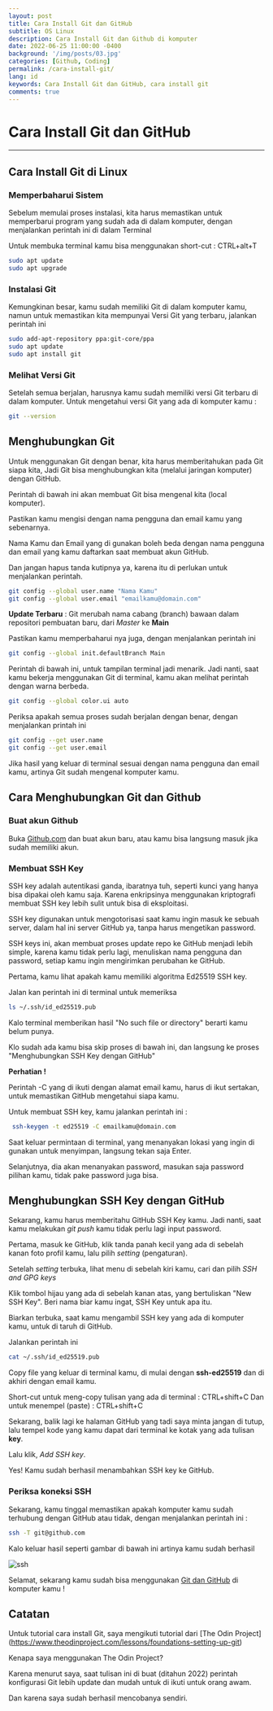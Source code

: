 ```yaml
---
layout: post
title: Cara Install Git dan GitHub
subtitle: OS Linux
description: Cara Install Git dan Github di komputer
date: 2022-06-25 11:00:00 -0400
background: '/img/posts/03.jpg'
categories: [Github, Coding]
permalink: /cara-install-git/
lang: id
keywords: Cara Install Git dan GitHub, cara install git 
comments: true
---
```


# Cara Install Git dan GitHub
<hr/>

## Cara Install Git di Linux

### Memperbaharui Sistem 
  
Sebelum memulai proses instalasi, kita harus memastikan untuk memperbarui program yang sudah ada di dalam komputer, dengan menjalankan perintah ini di dalam Terminal 
  
Untuk membuka terminal kamu bisa menggunakan short-cut : CTRL+alt+T
  
  ```bash
  sudo apt update
  sudo apt upgrade  
  ```
  
### Instalasi Git
  
Kemungkinan besar, kamu sudah memiliki Git di dalam komputer kamu, namun untuk memastikan kita mempunyai Versi Git yang terbaru, jalankan perintah ini
  
```bash
sudo add-apt-repository ppa:git-core/ppa
sudo apt update
sudo apt install git
```
### Melihat Versi Git 
   
Setelah semua berjalan, harusnya kamu sudah memiliki versi Git terbaru di dalam komputer. Untuk mengetahui versi Git yang ada di komputer kamu :
   
```bash
git --version
```
   
## Menghubungkan Git 
   
Untuk menggunakan Git dengan benar, kita harus memberitahukan pada Git siapa kita, Jadi Git bisa menghubungkan kita (melalui jaringan komputer) dengan GitHub.
   
Perintah di bawah ini akan membuat Git bisa mengenal kita (local komputer).
   
Pastikan kamu mengisi dengan nama pengguna dan email kamu yang sebenarnya.
   
Nama Kamu dan Email yang di gunakan boleh beda dengan nama pengguna dan email yang kamu daftarkan saat membuat akun GitHub.
   
Dan jangan hapus tanda kutipnya ya, karena itu di perlukan untuk menjalankan perintah.

```bash
git config --global user.name "Nama Kamu"
git config --global user.email "emailkamu@domain.com"
```

__Update Terbaru__ : Git merubah nama cabang (branch) bawaan dalam repositori pembuatan baru, dari _Master_ ke __Main__

Pastikan kamu memperbaharui nya juga, dengan menjalankan perintah ini 

```bash
git config --global init.defaultBranch Main
```

Perintah di bawah ini, untuk tampilan terminal jadi menarik.
Jadi nanti, saat kamu bekerja menggunakan Git di terminal, kamu akan melihat perintah dengan warna berbeda.  

```bash
git config --global color.ui auto
```

Periksa apakah semua proses sudah berjalan dengan benar, dengan menjalankan printah ini 

```bash
git config --get user.name
git config --get user.email
```

Jika hasil yang keluar di terminal sesuai dengan nama pengguna dan email kamu, artinya Git sudah mengenal komputer kamu.



## Cara Menghubungkan Git dan Github

### Buat akun Github  

Buka [Github.com](https://github.com/) dan buat akun baru, atau kamu bisa langsung masuk jika sudah memiliki akun.


### Membuat SSH Key

SSH key adalah autentikasi ganda, ibaratnya tuh, seperti kunci yang hanya bisa dipakai oleh kamu saja. Karena enkripsinya menggunakan kriptografi membuat SSH key lebih sulit untuk bisa di eksploitasi.

SSH key digunakan untuk mengotorisasi saat kamu ingin masuk ke sebuah server, dalam hal ini server GitHub ya, tanpa harus mengetikan password.

SSH keys ini, akan membuat proses update repo ke GitHub menjadi lebih simple, karena kamu tidak perlu lagi, menuliskan nama pengguna dan password, setiap kamu ingin mengirimkan perubahan ke GitHub.

Pertama, kamu lihat apakah kamu memiliki algoritma Ed25519 SSH key.

Jalan kan perintah ini di terminal untuk memeriksa 

```bash
ls ~/.ssh/id_ed25519.pub
```

Kalo terminal memberikan hasil "No such file or directory" berarti kamu belum punya.

Klo sudah ada kamu bisa skip proses di bawah ini, dan langsung ke proses "Menghubungkan SSH Key dengan GitHub"

__Perhatian !__

Perintah -C yang di ikuti dengan alamat email kamu, harus di ikut sertakan, untuk memastikan GitHub mengetahui siapa kamu.

Untuk membuat SSH key, kamu jalankan perintah ini :

```bash
 ssh-keygen -t ed25519 -C emailkamu@domain.com
```

Saat keluar permintaan di terminal, yang menanyakan lokasi yang ingin di gunakan untuk menyimpan, langsung tekan saja Enter.

Selanjutnya, dia akan menanyakan password, masukan saja password pilihan kamu, tidak pake password juga bisa.

## Menghubungkan SSH Key dengan GitHub

Sekarang, kamu harus memberitahu GitHub SSH Key kamu. Jadi nanti, saat kamu melakukan _git push_ kamu tidak perlu lagi input password.

Pertama, masuk ke GitHub, klik tanda panah kecil yang ada di sebelah kanan foto profil kamu, lalu pilih _setting_ (pengaturan).   

Setelah _setting_ terbuka, lihat menu di sebelah kiri kamu, cari dan pilih _SSH and GPG keys_

Klik tombol hijau yang ada di sebelah kanan atas, yang bertuliskan "New SSH Key". Beri nama biar kamu ingat, SSH Key untuk apa itu. 

Biarkan terbuka, saat kamu mengambil SSH key yang ada di komputer kamu, untuk di taruh di GitHub.

Jalankan perintah ini

```bash
cat ~/.ssh/id_ed25519.pub
```
Copy file yang keluar di terminal kamu, di mulai dengan __ssh-ed25519__ dan di akhiri dengan email kamu.

Short-cut untuk meng-copy tulisan yang ada di terminal : CTRL+shift+C
Dan untuk menempel (paste) : CTRL+shift+C

Sekarang, balik lagi ke halaman GitHub yang tadi saya minta jangan di tutup, lalu tempel kode yang kamu dapat dari terminal ke kotak yang ada tulisan __key__.

Lalu klik, _Add SSH key_. 

Yes! Kamu sudah berhasil menambahkan SSH key ke GitHub.

### Periksa koneksi SSH

Sekarang, kamu tinggal memastikan apakah komputer kamu sudah terhubung dengan GitHub atau tidak, dengan menjalankan perintah ini :

```bash
ssh -T git@github.com
```

Kalo keluar hasil seperti gambar di bawah ini artinya kamu sudah berhasil

![ssh](./img/post/ss-succeed.png)

Selamat, sekarang kamu sudah bisa menggunakan [Git dan GitHub](https://ariesan.github.io/perbedaan-git-dan-github/) di komputer kamu !


## Catatan

Untuk tutorial cara install Git, saya mengikuti tutorial dari [The Odin Project] (https://www.theodinproject.com/lessons/foundations-setting-up-git)
  
Kenapa saya menggunakan The Odin Project?
  
Karena menurut saya, saat tulisan ini di buat (ditahun 2022) perintah konfigurasi Git lebih update dan mudah untuk di ikuti untuk orang awam. 
  
Dan karena saya sudah berhasil mencobanya sendiri.
